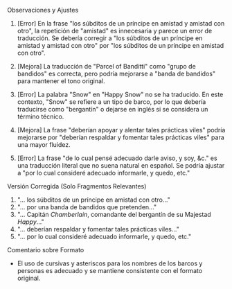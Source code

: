 Observaciones y Ajustes

1. [Error] En la frase "los súbditos de un príncipe en amistad y amistad con otro", la repetición de "amistad" es innecesaria y parece un error de traducción. Se debería corregir a "los súbditos de un príncipe en amistad y amistad con otro" por "los súbditos de un príncipe en amistad con otro".

2. [Mejora] La traducción de "Parcel of Banditti" como "grupo de bandidos" es correcta, pero podría mejorarse a "banda de bandidos" para mantener el tono original.

3. [Error] La palabra "Snow" en "Happy Snow" no se ha traducido. En este contexto, "Snow" se refiere a un tipo de barco, por lo que debería traducirse como "bergantín" o dejarse en inglés si se considera un término técnico.

4. [Mejora] La frase "deberían apoyar y alentar tales prácticas viles" podría mejorarse por "deberían respaldar y fomentar tales prácticas viles" para una mayor fluidez.

5. [Error] La frase "de lo cual pensé adecuado darle aviso, y soy, &c." es una traducción literal que no suena natural en español. Se podría ajustar a "por lo cual consideré adecuado informarle, y quedo, etc."

Versión Corregida (Solo Fragmentos Relevantes)

1. "... los súbditos de un príncipe en amistad con otro..."
2. "... por una banda de bandidos que pretenden..."
3. "... Capitán *Chamberlain*, comandante del bergantín de su Majestad *Happy*..."
4. "... deberían respaldar y fomentar tales prácticas viles..."
5. "... por lo cual consideré adecuado informarle, y quedo, etc."

Comentario sobre Formato

- El uso de cursivas y asteriscos para los nombres de los barcos y personas es adecuado y se mantiene consistente con el formato original.